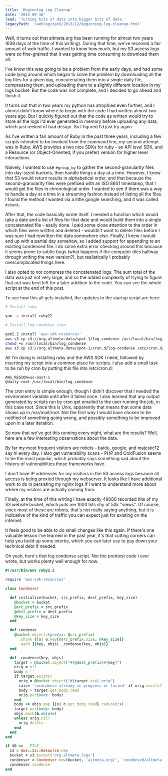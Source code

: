 ```yaml
---
title: 'Beginning Log Cleanup'
date: '2015-09-16'
lead: 'Turning bits of data into bigger bits of data.'
legacyPath: '/weblog/zack/2013/12/beginning-log-cleanup.html'
---
```


Well, it turns out that altmeta.org has been running for almost two years (639 days at the time of this writing). During that time, we've received a fair amount of web traffic. I wanted to know how much, but my S3 access logs were so fine-grained that it was getting time consuming to download them all.

I've know this was going to be a problem from the early days, and had some code lying around which began to solve the problem by downloading all the log files for a given day, concatenating them into a single daily file, compressing them, and uploading them to a slightly different location in my logs bucket. But the code was not complete, and I decided to go ahead and finish it.

It turns out that in two years my python has atrophied even further, and I almost didn't know where to begin with the code I had written almost two years ago. But I quickly figured out that the code as written would try to store all the logs I'd ever generated in memory before uploading any data, which just reeked of bad design. So I figured I'd just try again.

As I've written a fair amount of Ruby in the past three years, including a few scripts intended to be invoked from the command line, my second attempt was in Ruby. AWS provides a two nice SDKs for ruby - an API level SDK, and a Resource (or Object-Oriented, if you prefer) version for higher level interactions.

Naively, I wanted to use `#group_by` to gather the second-granularity files into day-sized buckets, then handle things a day at a time. However, I knew that S3 would return results in alphabetical order, and that because the second-granularity files were prefixed with an ISO 8601 timestamp, that I would get the files in chronological order. I wanted to see if there was a way to handle a day at a time in a streaming fashion instead of listing all the files. I found the method I wanted via a little google searching, and it was called `#chunk`.

After that, the code basically wrote itself. I needed a function which would take a date and a list of files for that date and would build them into a single concatenated file - easily done. I paid some close attention to the order in which files were written and deleted - wouldn't want to delete files before I was sure I had rewritten the data somewhere else. Finally, I knew I would end up with a partial day somehow, so I added support for appending to an existing condensed file. I do some extra error checking around this because it seems prone to subtle bugs (what happens if the computer dies halfway through writing the new version?), but realistically I probably overcomplicated things here.

I also opted to not compress the concatenated logs. The sum total of the data was just not very large, and so the added complexity of trying to figure that out was best left for a later addition to the code. You can see the whole script at the end of this post.

To see how this all gets installed, the updates to the startup script are here:

```sh
# Install ruby

yum -y install ruby22

# Install log-condense cron

gem2.2 install 'aws-sdk-resources'
aws s3 cp s3://org.altmeta.data/spot-1/log_condense /usr/local/bin/log_condense
chmod +x /usr/local/bin/log_condense
aws s3 cp s3://org.altmeta.data/spot-1/cron.d/log-condense /etc/cron.d/log-condense
```

All I'm doing is installing ruby and the AWS SDK I need, followed by inserting my script into a common place for scripts. I also add a small task to be run by cron by putting this file into /etc/cron.d:

```cron
AWS_REGION=us-east-1
@daily root /usr/local/bin/log_condense
```

The cron entry is simple enough, though I didn't discover that I needed the environment variable until after it failed once. I also learned that any output generated by scripts run by cron get emailed to the user running the job, in this case root. Since this is Unix, apparently that means that some data shows up in /var/mail/root. Not the first way I would have chosen to be notified of something going wrong, and possibly something to be improved upon in a later iteration.

So now that we've got this running every night, what are the results? Well, here are a few interesting observations about the data.

By far my most frequent visitors are robots - baidu, google, and majestic12 say hi every day. I also get vulnerability scans - PHP and ColdFusion seems to be the most popular, which probably says something sad about the history of vulnerabilities those frameworks have.

I don't have IP addresses for my visitiors in the S3 access logs because all access is being proxied through my webserver. It looks like I have additional work to do in persisting my nginx logs if I want to understand more about where my visitors are actually coming from.

Finally, at the time of this writing I have exactly 49000 recorded hits of my S3 website bucket, which puts me 1000 hits shy of 50k "views". Of course, since most of these are robots, that's not really saying anything, but it is indicative of the kind of traffic you can expect just for existing on the internet.

It feels good to be able to do small changes like this again. If there's one valuable lesson I've learned in the past year, it's that cutting corners can help you build up some intertia, which you can later use to pay down your technical debt if needed.

Oh yeah, here's that log condense script. Not the prettiest code I ever wrote, but works plenty well enough for now.

```ruby
#!/usr/bin/env ruby2.2

require 'aws-sdk-resources'

class Condenser

  def initialize(bucket, src_prefix, dest_prefix, key_size)
    @bucket = bucket
    @src_prefix = src_prefix
    @dest_prefix = dest_prefix
    @key_size = key_size
  end

  def condense
    @bucket.objects(prefix: @src_prefix)
      .chunk {|o| o.key[@src_prefix.size, @key_size]}
      .each {|key, objs| _condense(key, objs)}
  end

  def _condense(key, objs)
    target = @bucket.object("#{@dest_prefix}#{key}")
    orig = nil
    body = ''
    if target.exists?
      orig = @bucket.object("#{target.key}.orig")
      raise 'recondense already in progress or failed' if orig.exists?
      body = target.get.body.read
      orig.put(body: body)
    end
    body += objs.map {|o| o.get.body.read}.reduce(:+)
    target.put(body: body)
    objs.each(&:delete)
    unless orig.nil?
      orig.delete
    end
  end
end

if $0 == __FILE__
  s3 = Aws::S3::Resource.new
  bucket = s3.bucket('org.altmeta.logs')
  condenser = Condenser.new(bucket, 'altmeta.org/', 'condensed/altmeta.org/', 10)
  condenser.condense
end
```
